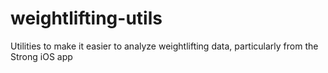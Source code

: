 # weightlifting-utils
Utilities to make it easier to analyze weightlifting data, particularly from the Strong iOS app
